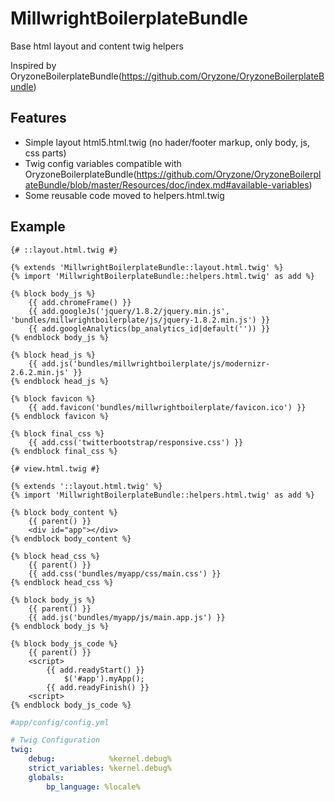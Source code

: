 MillwrightBoilerplateBundle
=============================

Base html layout and content twig helpers

Inspired by OryzoneBoilerplateBundle(https://github.com/Oryzone/OryzoneBoilerplateBundle)

Features
--------

* Simple layout html5.html.twig (no hader/footer markup, only body, js, css parts)
* Twig config variables compatible with OryzoneBoilerplateBundle(https://github.com/Oryzone/OryzoneBoilerplateBundle/blob/master/Resources/doc/index.md#available-variables)
* Some reusable code moved to helpers.html.twig

Example
-------

```jinjia
{# ::layout.html.twig #}

{% extends 'MillwrightBoilerplateBundle::layout.html.twig' %}
{% import 'MillwrightBoilerplateBundle::helpers.html.twig' as add %}

{% block body_js %}
    {{ add.chromeFrame() }}
    {{ add.googleJs('jquery/1.8.2/jquery.min.js', 'bundles/millwrightboilerplate/js/jquery-1.8.2.min.js') }}
    {{ add.googleAnalytics(bp_analytics_id|default('')) }}
{% endblock body_js %}

{% block head_js %}
    {{ add.js('bundles/millwrightboilerplate/js/modernizr-2.6.2.min.js' }}
{% endblock head_js %}

{% block favicon %}
    {{ add.favicon('bundles/millwrightboilerplate/favicon.ico') }}
{% endblock favicon %}

{% block final_css %}
    {{ add.css('twitterbootstrap/responsive.css') }}
{% endblock final_css %}
```

```jinjia
{# view.html.twig #}

{% extends '::layout.html.twig' %}
{% import 'MillwrightBoilerplateBundle::helpers.html.twig' as add %}

{% block body_content %}
    {{ parent() }}
    <div id="app"></div>
{% endblock body_content %}

{% block head_css %}
    {{ parent() }}
    {{ add.css('bundles/myapp/css/main.css') }}
{% endblock head_css %}

{% block body_js %}
    {{ parent() }}
    {{ add.js('bundles/myapp/js/main.app.js') }}
{% endblock body_js %}

{% block body_js_code %}
    {{ parent() }}
    <script>
        {{ add.readyStart() }}
            $('#app').myApp();
        {{ add.readyFinish() }}
    <script>
{% endblock body_js_code %}
```

```yaml
#app/config/config.yml

# Twig Configuration
twig:
    debug:            %kernel.debug%
    strict_variables: %kernel.debug%
    globals:
        bp_language: %locale%
```
